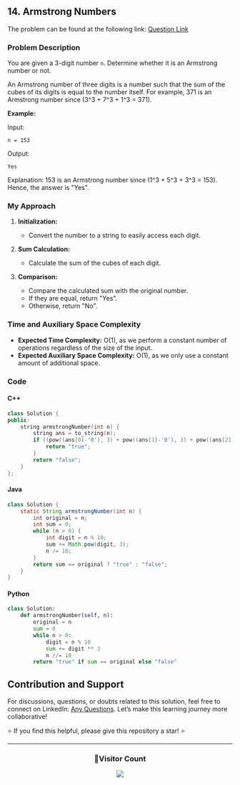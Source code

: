 ## 14. Armstrong Numbers

The problem can be found at the following link: [Question Link](https://www.geeksforgeeks.org/problems/armstrong-numbers2727/1)

### Problem Description

You are given a 3-digit number `n`. Determine whether it is an Armstrong number or not.

An Armstrong number of three digits is a number such that the sum of the cubes of its digits is equal to the number itself. For example, 371 is an Armstrong number since \(3^3 + 7^3 + 1^3 = 371\).

**Example:**

Input:

```
n = 153
```

Output:

```
Yes
```

Explanation:
153 is an Armstrong number since \(1^3 + 5^3 + 3^3 = 153\). Hence, the answer is "Yes".

### My Approach

1. **Initialization:**

   - Convert the number to a string to easily access each digit.

2. **Sum Calculation:**

   - Calculate the sum of the cubes of each digit.

3. **Comparison:**
   - Compare the calculated sum with the original number.
   - If they are equal, return "Yes".
   - Otherwise, return "No".

### Time and Auxiliary Space Complexity

- **Expected Time Complexity:** O(1), as we perform a constant number of operations regardless of the size of the input.
- **Expected Auxiliary Space Complexity:** O(1), as we only use a constant amount of additional space.

### Code

#### C++

```cpp
class Solution {
public:
    string armstrongNumber(int n) {
        string ans = to_string(n);
        if ((pow((ans[0]-'0'), 3) + pow((ans[1]-'0'), 3) + pow((ans[2]-'0'), 3)) == n) {
            return "true";
        }
        return "false";
    }
};
```

#### Java

```java
class Solution {
    static String armstrongNumber(int n) {
        int original = n;
        int sum = 0;
        while (n > 0) {
            int digit = n % 10;
            sum += Math.pow(digit, 3);
            n /= 10;
        }
        return sum == original ? "true" : "false";
    }
}
```

#### Python

```python
class Solution:
    def armstrongNumber(self, n):
        original = n
        sum = 0
        while n > 0:
            digit = n % 10
            sum += digit ** 3
            n //= 10
        return "true" if sum == original else "false"
```

## Contribution and Support

For discussions, questions, or doubts related to this solution, feel free to connect on LinkedIn: [Any Questions](https://www.linkedin.com/in/patel-hetkumar-sandipbhai-8b110525a/). Let’s make this learning journey more collaborative!

⭐ If you find this helpful, please give this repository a star! ⭐

---

<div align="center">
  <h3><b>📍Visitor Count</b></h3>
</div>

<p align="center">
  <img src="https://profile-counter.glitch.me/Hunterdii/count.svg" />
</p>
